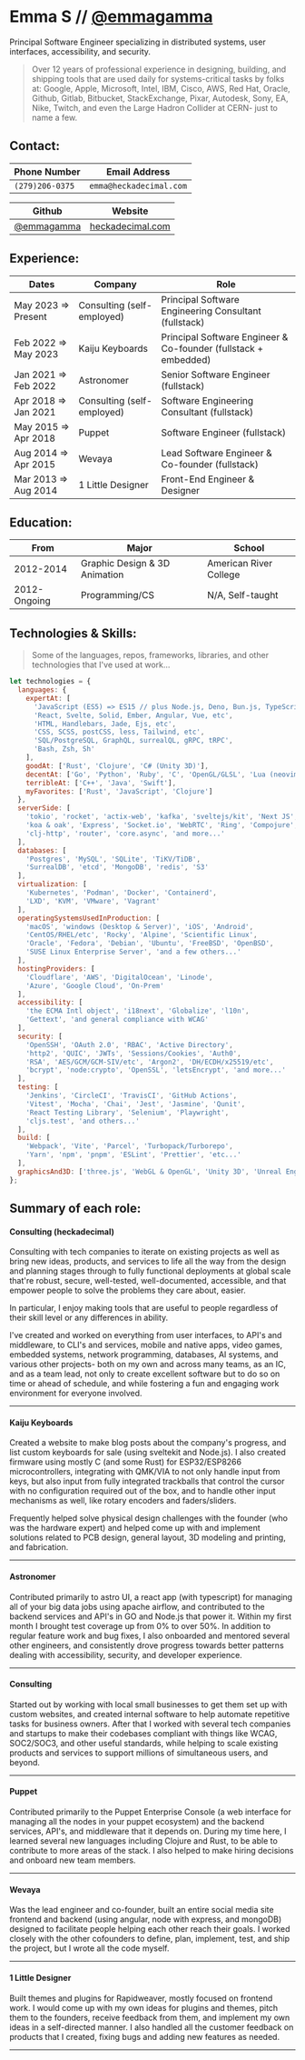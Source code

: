 # Emma S // [@emmagamma](https://github.com/emmagamma)

Principal Software Engineer specializing in distributed systems, user interfaces, accessibility, and security.

> Over 12 years of professional experience in designing, building, and shipping tools that are used daily for systems-critical tasks by folks at: Google, Apple, Microsoft, Intel, IBM, Cisco, AWS, Red Hat, Oracle, Github, Gitlab, Bitbucket, StackExchange, Pixar, Autodesk, Sony, EA, Nike, Twitch, and even the Large Hadron Collider at CERN- just to name a few.

## Contact:

| Phone Number    | Email Address                     |
| --------------- | --------------------------------- |
| `(279)206-0375` | `emma@heckadecimal.com`           |

| Github                                    | Website                                      |
| ----------------------------------------- | -------------------------------------------- |
| [@emmagamma](https://github.com/emmagamma) | [heckadecimal.com](https://heckadecimal.com) | 


## Experience:

| Dates                   | Company                           | Role                                                            |
| -------------------------- | --------------------------------- | --------------------------------------------------------------- |
| May 2023 => Present     | Consulting (self-employed)        | Principal Software Engineering Consultant (fullstack)                     |
| Feb 2022 => May 2023    | Kaiju Keyboards                   | Principal Software Engineer & Co-founder (fullstack + embedded)           |
| Jan 2021 => Feb 2022    | Astronomer                        | Senior Software Engineer (fullstack)                            |
| Apr 2018 => Jan 2021    | Consulting (self-employed)        | Software Engineering Consultant (fullstack)                     |
| May 2015 => Apr 2018    | Puppet                            | Software Engineer (fullstack)                                   |
| Aug 2014 => Apr 2015    | Wevaya                            | Lead Software Engineer & Co-founder (fullstack)                 |
| Mar 2013 => Aug 2014    | 1 Little Designer                 | Front-End Engineer & Designer                                   |

## Education:

| From         | Major                         | School                 |
| ------------ | ----------------------------- | ---------------------- |
| 2012-2014    | Graphic Design & 3D Animation | American River College |
| 2012-Ongoing | Programming/CS                | N/A, Self-taught       |

## Technologies & Skills:
> Some of the languages, repos, frameworks, libraries, and other technologies that I've used at work...

```javascript
let technologies = {
  languages: {
    expertAt: [
      'JavaScript (ES5) => ES15 // plus Node.js, Deno, Bun.js, TypeScript, JSDoc, etc',
      'React, Svelte, Solid, Ember, Angular, Vue, etc',
      'HTML, Handlebars, Jade, Ejs, etc',
      'CSS, SCSS, postCSS, less, Tailwind, etc',
      'SQL/PostgreSQL, GraphQL, surrealQL, gRPC, tRPC',
      'Bash, Zsh, Sh'
    ],
    goodAt: ['Rust', 'Clojure', 'C# (Unity 3D)'],
    decentAt: ['Go', 'Python', 'Ruby', 'C', 'OpenGL/GLSL', 'Lua (neovim)'],
    terribleAt: ['C++', 'Java', 'Swift'],
    myFavorites: ['Rust', 'JavaScript', 'Clojure']
  },
  serverSide: [
    'tokio', 'rocket', 'actix-web', 'kafka', 'sveltejs/kit', 'Next JS',
    'koa & oak', 'Express', 'Socket.io', 'WebRTC', 'Ring', 'Compojure',
    'clj-http', 'router', 'core.async', 'and more...'
  ],
  databases: [
    'Postgres', 'MySQL', 'SQLite', 'TiKV/TiDB',
    'SurrealDB', 'etcd', 'MongoDB', 'redis', 'S3'
  ],
  virtualization: [
    'Kubernetes', 'Podman', 'Docker', 'Containerd', 
    'LXD', 'KVM', 'VMware', 'Vagrant'
  ],
  operatingSystemsUsedInProduction: [
    'macOS', 'windows (Desktop & Server)', 'iOS', 'Android',
    'CentOS/RHEL/etc', 'Rocky', 'Alpine', 'Scientific Linux',
    'Oracle', 'Fedora', 'Debian', 'Ubuntu', 'FreeBSD', 'OpenBSD',
    'SUSE Linux Enterprise Server', 'and a few others...'
  ],
  hostingProviders: [
    'Cloudflare', 'AWS', 'DigitalOcean', 'Linode',
    'Azure', 'Google Cloud', 'On-Prem'
  ],
  accessibility: [
    'the ECMA Intl object', 'i18next', 'Globalize', 'l10n',
    'Gettext', 'and general compliance with WCAG'
  ],
  security: [
    'OpenSSH', 'OAuth 2.0', 'RBAC', 'Active Directory',
    'http2', 'QUIC', 'JWTs', 'Sessions/Cookies', 'Auth0',
    'RSA', 'AES/GCM/GCM-SIV/etc', 'Argon2', 'DH/ECDH/x25519/etc',
    'bcrypt', 'node:crypto', 'OpenSSL', 'letsEncrypt', 'and more...'
  ],
  testing: [
    'Jenkins', 'CircleCI', 'TravisCI', 'GitHub Actions',
    'Vitest', 'Mocha', 'Chai', 'Jest', 'Jasmine', 'Qunit',
    'React Testing Library', 'Selenium', 'Playwright',
    'cljs.test', 'and others...'
  ],
  build: [
    'Webpack', 'Vite', 'Parcel', 'Turbopack/Turborepo',
    'Yarn', 'npm', 'pnpm', 'ESLint', 'Prettier', 'etc...'
  ],
  graphicsAnd3D: ['three.js', 'WebGL & OpenGL', 'Unity 3D', 'Unreal Engine', 'Blender 3D']
};
```

## Summary of each role:

#### Consulting (heckadecimal)

Consulting with tech companies to iterate on existing projects as well as bring new ideas, products, and services to life all the way from the design and planning stages through to fully functional deployments at global scale that're robust, secure, well-tested, well-documented, accessible, and that empower people to solve the problems they care about, easier.

In particular, I enjoy making tools that are useful to people regardless of their skill level or any differences in ability.

I've created and worked on everything from user interfaces, to API's and middleware, to CLI's and services, mobile and native apps, video games, embedded systems, network programming, databases, AI systems, and various other projects- both on my own and across many teams, as an IC, and as a team lead, not only to create excellent software but to do so on time or ahead of schedule, and while fostering a fun and engaging work environment for everyone involved.

---

#### Kaiju Keyboards

Created a website to make blog posts about the company's progress, and list custom keyboards for sale (using sveltekit and Node.js). I also created firmware using mostly C (and some Rust) for ESP32/ESP8266 microcontrollers, integrating with QMK/VIA to not only handle input from keys, but also input from fully integrated trackballs that control the cursor with no configuration required out of the box, and to handle other input mechanisms as well, like rotary encoders and faders/sliders.

Frequently helped solve physical design challenges with the founder (who was the hardware expert) and helped come up with and implement solutions related to PCB design, general layout, 3D modeling and printing, and fabrication.

---

#### Astronomer

Contributed primarily to astro UI, a react app (with typescript) for managing all of your big data jobs using apache airflow, and contributed to the backend services and API's in GO and Node.js that power it. Within my first month I brought test coverage up from 0% to over 50%. In addition to regular feature work and bug fixes, I also onboarded and mentored several other engineers, and consistently drove progress towards better patterns dealing with accessibility, security, and developer experience.

---

#### Consulting

Started out by working with local small businesses to get them set up with custom websites, and created internal software to help automate repetitive tasks for business owners. After that I worked with several tech companies and startups to make their codebases compliant with things like WCAG, SOC2/SOC3, and other useful standards, while helping to scale existing products and services to support millions of simultaneous users, and beyond.

---

#### Puppet

Contributed primarily to the Puppet Enterprise Console (a web interface for managing all the nodes in your puppet ecosystem) and the backend services, API's, and middleware that it depends on. During my time here, I learned several new languages including Clojure and Rust, to be able to contribute to more areas of the stack. I also helped to make hiring decisions and onboard new team members.

---

#### Wevaya

Was the lead engineer and co-founder, built an entire social media site frontend and backend (using angular, node with express, and mongoDB) designed to facilitate people helping each other reach their goals. I worked closely with the other cofounders to define, plan, implement, test, and ship the project, but I wrote all the code myself.

---

#### 1 Little Designer

Built themes and plugins for Rapidweaver, mostly focused on frontend work. I would come up with my own ideas for plugins and themes, pitch them to the founders, receive feedback from them, and implement my own ideas in a self-directed manner. I also handled all the customer feedback on products that I created, fixing bugs and adding new features as needed.

---
